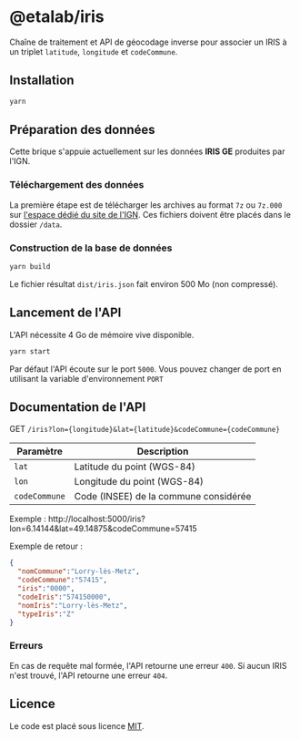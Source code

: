 # @etalab/iris

Chaîne de traitement et API de géocodage inverse pour associer un IRIS à un triplet `latitude`, `longitude` et `codeCommune`.

## Installation

```bash
yarn
```

## Préparation des données

Cette brique s'appuie actuellement sur les données **IRIS GE** produites par l'IGN.

### Téléchargement des données

La première étape est de télécharger les archives au format `7z` ou `7z.000` sur [l'espace dédié du site de l'IGN](https://geoservices.ign.fr/documentation/diffusion/telechargement-donnees-libres.html). Ces fichiers doivent être placés dans le dossier `/data`.

### Construction de la base de données

```bash
yarn build
```

Le fichier résultat `dist/iris.json` fait environ 500 Mo (non compressé).

## Lancement de l'API

L'API nécessite 4 Go de mémoire vive disponible.

```bash
yarn start
```

Par défaut l'API écoute sur le port `5000`. Vous pouvez changer de port en utilisant la variable d'environnement `PORT`

## Documentation de l'API

GET `/iris?lon={longitude}&lat={latitude}&codeCommune={codeCommune}`

| Paramètre | Description |
| --- | --- |
| `lat` | Latitude du point (WGS-84) |
| `lon` | Longitude du point (WGS-84) |
| `codeCommune` | Code (INSEE) de la commune considérée |

Exemple : http://localhost:5000/iris?lon=6.14144&lat=49.14875&codeCommune=57415

Exemple de retour :

```json
{
  "nomCommune":"Lorry-lès-Metz",
  "codeCommune":"57415",
  "iris":"0000",
  "codeIris":"574150000",
  "nomIris":"Lorry-lès-Metz",
  "typeIris":"Z"
}
```

### Erreurs

En cas de requête mal formée, l'API retourne une erreur `400`.
Si aucun IRIS n'est trouvé, l'API retourne une erreur `404`.

## Licence

Le code est placé sous licence [MIT](LICENCE.md).

